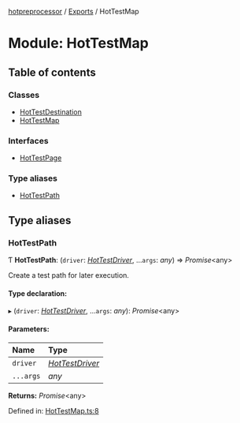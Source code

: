 [hotpreprocessor](../README.md) / [Exports](../modules.md) / HotTestMap

# Module: HotTestMap

## Table of contents

### Classes

- [HotTestDestination](../classes/hottestmap.hottestdestination.md)
- [HotTestMap](../classes/hottestmap.hottestmap-1.md)

### Interfaces

- [HotTestPage](../interfaces/hottestmap.hottestpage.md)

### Type aliases

- [HotTestPath](hottestmap.md#hottestpath)

## Type aliases

### HotTestPath

Ƭ **HotTestPath**: (`driver`: [*HotTestDriver*](../classes/hottestdriver.hottestdriver-1.md), ...`args`: *any*) => *Promise*<any\>

Create a test path for later execution.

#### Type declaration:

▸ (`driver`: [*HotTestDriver*](../classes/hottestdriver.hottestdriver-1.md), ...`args`: *any*): *Promise*<any\>

#### Parameters:

Name | Type |
:------ | :------ |
`driver` | [*HotTestDriver*](../classes/hottestdriver.hottestdriver-1.md) |
`...args` | *any* |

**Returns:** *Promise*<any\>

Defined in: [HotTestMap.ts:8](https://github.com/OurFreeLight/HotPreprocessor/blob/2227d35/src/HotTestMap.ts#L8)
